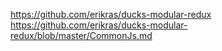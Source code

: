 https://github.com/erikras/ducks-modular-redux
https://github.com/erikras/ducks-modular-redux/blob/master/CommonJs.md